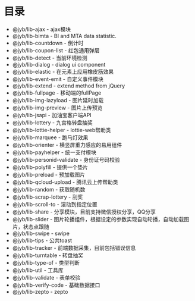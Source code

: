 # 目录
- @jyb/lib-ajax - ajax模块
- @jyb/lib-bimta - BI and MTA data statistic.
- @jyb/lib-countdown - 倒计时
- @jyb/lib-coupon-list - 红包通用弹层
- @jyb/lib-detect - 当前环境检测
- @jyb/lib-dialog - dialog ui component
- @jyb/lib-elastic - 在元素上应用橡皮筋效果
- @jyb/lib-event-emit - 自定义事件模块
- @jyb/lib-extend - extend method from jQuery
- @jyb/lib-fullpage - 移动端的fullPage
- @jyb/lib-img-lazyload - 图片延时加载
- @jyb/lib-img-preview - 图片上传预览
- @jyb/lib-jsapi - 加油宝客户端API
- @jyb/lib-lottery - 九宫格转盘抽奖
- @jyb/lib-lottie-helper - lottie-web帮助类
- @jyb/lib-marquee - 跑马灯效果
- @jyb/lib-orienter - 横竖屏重力感应的易用组件
- @jyb/lib-payhelper - 统一支付模块
- @jyb/lib-personid-validate - 身份证号码校验
- @jyb/lib-polyfill - 提供一个垫片
- @jyb/lib-preload - 预加载图片
- @jyb/lib-qcloud-upload - 腾讯云上传帮助类
- @jyb/lib-random - 获取随机数
- @jyb/lib-scrap-lottery - 刮奖
- @jyb/lib-scroll-to - 滚动到指定位置
- @jyb/lib-share - 分享模块，目前支持微信授权分享，QQ分享
- @jyb/lib-slider - 图片轮播组件，根据设定的参数实现自动轮播，自动加载图片，状态点跟随
- @jyb/lib-swipe - swipe
- @jyb/lib-tips - 公共toast
- @jyb/lib-tracker - 前端数据采集，目前包括错误信息
- @jyb/lib-turntable - 转盘抽奖
- @jyb/lib-type-of - 类型判断
- @jyb/lib-util - 工具库
- @jyb/lib-validate - 表单校验
- @jyb/lib-verify-code - 基础数据接口
- @jyb/lib-zepto - zepto